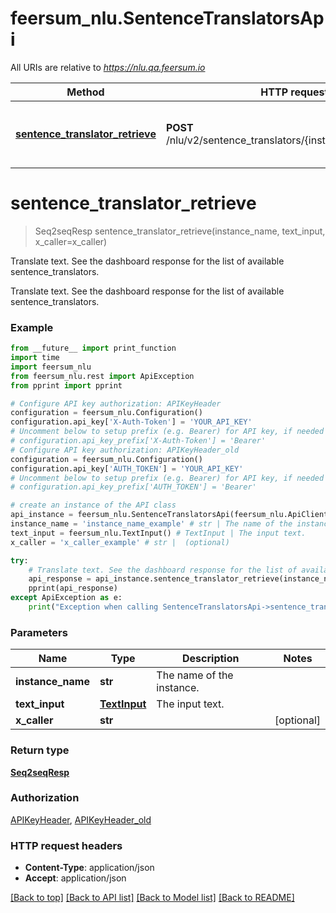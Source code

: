 # feersum_nlu.SentenceTranslatorsApi

All URIs are relative to *https://nlu.qa.feersum.io*

Method | HTTP request | Description
------------- | ------------- | -------------
[**sentence_translator_retrieve**](SentenceTranslatorsApi.md#sentence_translator_retrieve) | **POST** /nlu/v2/sentence_translators/{instance_name}/retrieve | Translate text. See the dashboard response for the list of available sentence_translators.


# **sentence_translator_retrieve**
> Seq2seqResp sentence_translator_retrieve(instance_name, text_input, x_caller=x_caller)

Translate text. See the dashboard response for the list of available sentence_translators.

Translate text. See the dashboard response for the list of available sentence_translators.

### Example
```python
from __future__ import print_function
import time
import feersum_nlu
from feersum_nlu.rest import ApiException
from pprint import pprint

# Configure API key authorization: APIKeyHeader
configuration = feersum_nlu.Configuration()
configuration.api_key['X-Auth-Token'] = 'YOUR_API_KEY'
# Uncomment below to setup prefix (e.g. Bearer) for API key, if needed
# configuration.api_key_prefix['X-Auth-Token'] = 'Bearer'
# Configure API key authorization: APIKeyHeader_old
configuration = feersum_nlu.Configuration()
configuration.api_key['AUTH_TOKEN'] = 'YOUR_API_KEY'
# Uncomment below to setup prefix (e.g. Bearer) for API key, if needed
# configuration.api_key_prefix['AUTH_TOKEN'] = 'Bearer'

# create an instance of the API class
api_instance = feersum_nlu.SentenceTranslatorsApi(feersum_nlu.ApiClient(configuration))
instance_name = 'instance_name_example' # str | The name of the instance.
text_input = feersum_nlu.TextInput() # TextInput | The input text.
x_caller = 'x_caller_example' # str |  (optional)

try:
    # Translate text. See the dashboard response for the list of available sentence_translators.
    api_response = api_instance.sentence_translator_retrieve(instance_name, text_input, x_caller=x_caller)
    pprint(api_response)
except ApiException as e:
    print("Exception when calling SentenceTranslatorsApi->sentence_translator_retrieve: %s\n" % e)
```

### Parameters

Name | Type | Description  | Notes
------------- | ------------- | ------------- | -------------
 **instance_name** | **str**| The name of the instance. | 
 **text_input** | [**TextInput**](TextInput.md)| The input text. | 
 **x_caller** | **str**|  | [optional] 

### Return type

[**Seq2seqResp**](Seq2seqResp.md)

### Authorization

[APIKeyHeader](../README.md#APIKeyHeader), [APIKeyHeader_old](../README.md#APIKeyHeader_old)

### HTTP request headers

 - **Content-Type**: application/json
 - **Accept**: application/json

[[Back to top]](#) [[Back to API list]](../README.md#documentation-for-api-endpoints) [[Back to Model list]](../README.md#documentation-for-models) [[Back to README]](../README.md)

